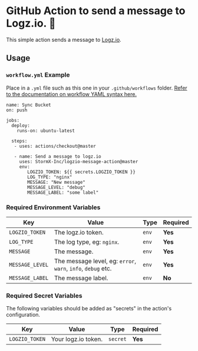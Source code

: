 # GitHub Action to send a message to Logz.io. 🔄 

This simple action sends a message to [Logz.io](logz.io).

## Usage

### `workflow.yml` Example

Place in a `.yml` file such as this one in your `.github/workflows` folder. [Refer to the documentation on workflow YAML syntax here.](https://help.github.com/en/articles/workflow-syntax-for-github-actions)

```
name: Sync Bucket
on: push

jobs:
  deploy:
    runs-on: ubuntu-latest
    
  steps:
   - uses: actions/checkout@master
   
   - name: Send a message to logz.io
     uses: StormX-Inc/logzio-message-action@master
     env:
        LOGZIO_TOKEN: ${{ secrets.LOGZIO_TOKEN }}
        LOG_TYPE: "nginx"
        MESSAGE: "New message"
        MESSAGE_LEVEL: "debug"
        MESSAGE_LABEL: "some label"
```


### Required Environment Variables

| Key | Value | Type | Required |
| ------------- | ------------- | ------------- | ------------- |
| `LOGZIO_TOKEN` | The logz.io token. | `env` | **Yes** |
| `LOG_TYPE` | The log type, eg: `nginx`. | `env` | **Yes** |
| `MESSAGE` | The message. | `env` | **Yes** |
| `MESSAGE_LEVEL` | The message level, eg: `error`, `warn`, `info`, `debug` etc. | `env` | **Yes** |
| `MESSAGE_LABEL` | The message label. | `env` | **No** |


### Required Secret Variables

The following variables should be added as "secrets" in the action's configuration.

| Key | Value | Type | Required |
| ------------- | ------------- | ------------- | ------------- |
| `LOGZIO_TOKEN` | Your logz.io token. | `secret` | **Yes** |
